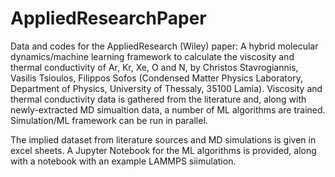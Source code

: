 # AppliedResearchPaper
Data and codes for the AppliedResearch (Wiley) paper: A hybrid molecular dynamics/machine learning framework to calculate the viscosity and thermal conductivity of Ar, Kr, Xe, O and Ν, by Christos Stavrogiannis, Vasilis Tsioulos, Filippos Sofos
(Condensed Matter Physics Laboratory, Department of Physics, University of Thessaly, 35100 Lamia).
Viscosity and thermal conductivity data is gathered from the literature and, along with newly-extracted MD simualtion data, a number of ML algorithms are trained. Simulation/ML framework can be run in parallel.

The implied dataset from literature sources and MD simulations is given in excel sheets. A Jupyter Notebook for the ML algorithms is provided, along with a notebook with an example LAMMPS siimulation.
